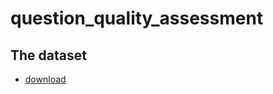 # question_quality_assessment

## The dataset
* [download](https://dqanonymousdata.blob.core.windows.net/neurips-public/data.zip)

